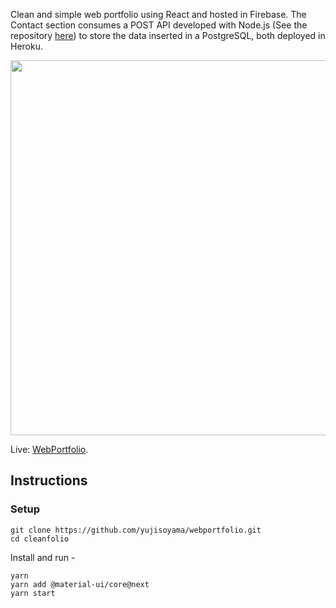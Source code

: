 Clean and simple web portfolio using React and hosted in Firebase. The Contact section consumes a POST API developed with Node.js (See the repository [here](https://github.com/yujisoyama/webportfolio-nodejs)) to store the data inserted in a PostgreSQL, both deployed in Heroku.

<img src="https://user-images.githubusercontent.com/64661100/189785116-79fc60fb-8a8c-4e70-a08d-6e0616f185eb.png" width="600" />

Live: [WebPortfolio](https://webportfolio-react.web.app/).

## Instructions

### Setup

```shell
git clone https://github.com/yujisoyama/webportfolio.git
cd cleanfolio
```

Install and run -

```shell
yarn
yarn add @material-ui/core@next
yarn start
```
